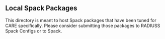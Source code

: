 
## Local Spack Packages

This directory is meant to host Spack packages that have been tuned for CARE
specifically.  Please consider submitting those packages to RADIUSS Spack
Configs or to Spack.
